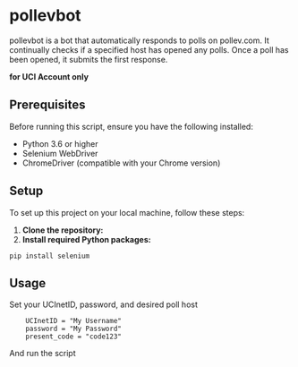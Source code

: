 # pollevbot

pollevbot is a bot that automatically responds to polls on pollev.com. It continually checks if a specified host has opened any polls. Once a poll has been opened, it submits the first response.

**for UCI Account only**

## Prerequisites

Before running this script, ensure you have the following installed:
- Python 3.6 or higher
- Selenium WebDriver
- ChromeDriver (compatible with your Chrome version)

## Setup

To set up this project on your local machine, follow these steps:

1. **Clone the repository:**
2. **Install required Python packages:**

```pip install selenium```


## Usage

Set your UCInetID, password, and desired poll host

```angular2html
    UCInetID = "My Username"
    password = "My Password"
    present_code = "code123"
```

And run the script


